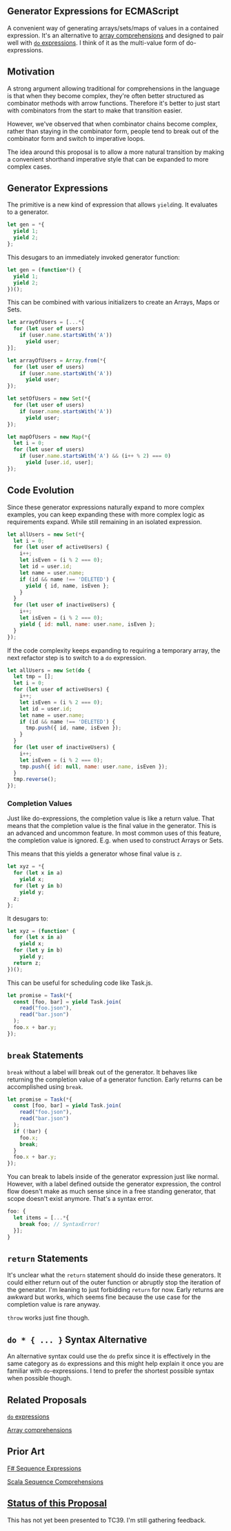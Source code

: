 Generator Expressions for ECMAScript
------------------------------------

A convenient way of generating arrays/sets/maps of values in a contained expression. It's an alternative to [array comprehensions](http://tc39wiki.calculist.org/es6/array-comprehensions/) and designed to pair well with [`do` expressions](https://github.com/tc39/proposal-do-expressions). I think of it as the multi-value form of do-expressions.

## Motivation

A strong argument allowing traditional for comprehensions in the language is that when they become complex, they're often better structured as combinator methods with arrow functions. Therefore it's better to just start with combinators from the start to make that transition easier.

However, we've observed that when combinator chains become complex, rather than staying in the combinator form, people tend to break out of the combinator form and switch to imperative loops.

The idea around this proposal is to allow a more natural transition by making a convenient shorthand imperative style that can be expanded to more complex cases.

## Generator Expressions

The primitive is a new kind of expression that allows `yield`ing. It evaluates to a generator.

```js
let gen = *{
  yield 1;
  yield 2;
};
```

This desugars to an immediately invoked generator function:

```js
let gen = (function*() {
  yield 1;
  yield 2;
})();
```

This can be combined with various initializers to create an Arrays, Maps or Sets.

```js
let arrayOfUsers = [...*{
  for (let user of users)
    if (user.name.startsWith('A'))
      yield user;
}];
```

```js
let arrayOfUsers = Array.from(*{
  for (let user of users)
    if (user.name.startsWith('A'))
      yield user;
});
```

```js
let setOfUsers = new Set(*{
  for (let user of users)
    if (user.name.startsWith('A'))
      yield user;
});
```

```js
let mapOfUsers = new Map(*{
  let i = 0;
  for (let user of users)
    if (user.name.startsWith('A') && (i++ % 2) === 0)
      yield [user.id, user];
});
```

## Code Evolution

Since these generator expressions naturally expand to more complex examples, you can keep expanding these with more complex logic as requirements expand. While still remaining in an isolated expression.

```js
let allUsers = new Set(*{
  let i = 0;
  for (let user of activeUsers) {
    i++;
    let isEven = (i % 2 === 0);
    let id = user.id;
    let name = user.name;
    if (id && name !== 'DELETED') {
      yield { id, name, isEven };
    }
  }
  for (let user of inactiveUsers) {
    i++;
    let isEven = (i % 2 === 0);
    yield { id: null, name: user.name, isEven };
  }
});
```

If the code complexity keeps expanding to requiring a temporary array, the next refactor step is to switch to a `do` expression.

```js
let allUsers = new Set(do {
  let tmp = [];
  let i = 0;
  for (let user of activeUsers) {
    i++;
    let isEven = (i % 2 === 0);
    let id = user.id;
    let name = user.name;
    if (id && name !== 'DELETED') {
      tmp.push({ id, name, isEven });
    }
  }
  for (let user of inactiveUsers) {
    i++;
    let isEven = (i % 2 === 0);
    tmp.push({ id: null, name: user.name, isEven });
  }
  tmp.reverse();
});
```

### Completion Values

Just like do-expressions, the completion value is like a return value. That means that the completion value is the final value in the generator. This is an advanced and uncommon feature. In most common uses of this feature, the completion value is ignored. E.g. when used to construct Arrays or Sets.

This means that this yields a generator whose final value is `z`.

```js
let xyz = *{
  for (let x in a)
    yield x;
  for (let y in b)
    yield y;
  z;
};
```

It desugars to:

```js
let xyz = (function* {
  for (let x in a)
    yield x;
  for (let y in b)
    yield y;
  return z;
})();
```

This can be useful for scheduling code like Task.js.

```js
let promise = Task(*{
  const [foo, bar] = yield Task.join(
    read("foo.json"),
    read("bar.json")
  );
  foo.x + bar.y;
});
```

## `break` Statements

`break` without a label will break out of the generator. It behaves like returning the completion value of a generator function. Early returns can be accomplished using `break`.

```js
let promise = Task(*{
  const [foo, bar] = yield Task.join(
    read("foo.json"),
    read("bar.json")
  );
  if (!bar) {
    foo.x;
    break;
  }
  foo.x + bar.y;
});
```

You can break to labels inside of the generator expression just like normal. However, with a label defined outside the generator expression, the control flow doesn't make as much sense since in a free standing generator, that scope doesn't exist anymore. That's a syntax error.

```js
foo: {
  let items = [...*{
    break foo; // SyntaxError!
  }];
}
```

## `return` Statements

It's unclear what the `return` statement should do inside these generators. It could either return out of the outer function or abruptly stop the iteration of the generator. I'm leaning to just forbidding `return` for now. Early returns are awkward but works, which seems fine because the use case for the completion value is rare anyway.

`throw` works just fine though.

## `do * { ... }` Syntax Alternative

An alternative syntax could use the `do` prefix since it is effectively in the same category as `do` expressions and this might help explain it once you are familiar with `do`-expressions. I tend to prefer the shortest possible syntax when possible though.

## Related Proposals

[`do` expressions](https://github.com/tc39/proposal-do-expressions)

[Array comprehensions](http://tc39wiki.calculist.org/es6/array-comprehensions/)

## Prior Art

[F# Sequence Expressions](https://docs.microsoft.com/en-us/dotnet/fsharp/language-reference/sequences)

[Scala Sequence Comprehensions](https://docs.scala-lang.org/tour/sequence-comprehensions.html)

## [Status of this Proposal](https://github.com/tc39/ecma262)

This has not yet been presented to TC39. I'm still gathering feedback.
